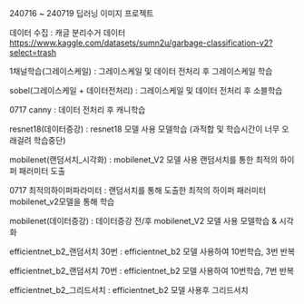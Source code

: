 240716 ~ 240719 딥러닝 이미지 프로젝트

데이터 수집 : 캐글 분리수거 데이터
https://www.kaggle.com/datasets/sumn2u/garbage-classification-v2?select=trash

1채널학습(그레이스케일) : 그레이스케일 및 데이터 전처리 후 그레이스케일 학습


sobel(그레이스케일 + 데이터전처리) : 그레이스케일 및 데이터 전처리 후 소블학습


0717 canny : 데이터 전처리 후 캐니학습


resnet18(데이터증강) : resnet18 모델 사용 모델학습 (과적합 및 학습시간이 너무 오래걸려 학습중단)


mobilenet(랜덤서치_시각화) : mobilenet_V2 모델 사용 랜덤서치를 통한 최적의 하이퍼 패러미터 도출


0717 최적의하이퍼파라미터 : 랜덤서치를 통해 도출한 최적의 하이퍼 패러미터 mobilenet_v2모델을 통해 학습


mobilenet(데이터증강) : 데이터증강 전/후 mobilenet_V2 모델 사용 모델학습 & 시각화


efficientnet_b2_랜덤서치 30번 : efficientnet_b2 모델 사용하여 10번학습, 3번 반복


efficientnet_b2_랜덤서치 70번 : efficientnet_b2 모델 사용하여 10번학습, 7번 반복


efficientnet_b2_그리드서치 :  efficientnet_b2 모델 사용후 그리드서치 

